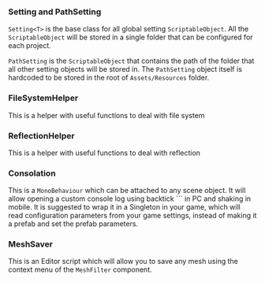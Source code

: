 ### Setting and PathSetting

`Setting<T>` is the base class for all global setting `ScriptableObject`. All the `ScriptableObject` will be stored in a single folder that can be configured for each project.

`PathSetting` is the `ScriptableObject` that contains the path of the folder that all other setting objects will be stored in. The `PathSetting` object itself is hardcoded to be stored in the root of `Assets/Resources` folder.

### FileSystemHelper
This is a helper with useful functions to deal with file system

### ReflectionHelper
This is a helper with useful functions to deal with reflection

### Consolation
This is a `MonoBehaviour` which can be attached to any scene object. It will allow opening a custom console log using backtick ``` in PC and shaking in mobile. It is suggested to wrap it in a Singleton in your game, which will read configuration parameters from your game settings, instead of making it a prefab and set the prefab parameters.

### MeshSaver
This is an Editor script which will allow you to save any mesh using the context menu of the `MeshFilter` component.
